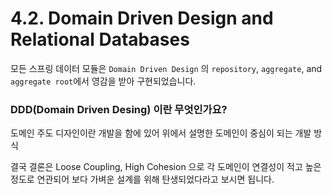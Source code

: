 # 4.2. Domain Driven Design and Relational Databases

모든 스프링 데이터 모듈은 `Domain Driven Design` 의 `repository`, `aggregate`, and `aggregate root`에서 영감을 받아 구현되었습니다.

### DDD(Domain Driven Desing) 이란 무엇인가요?

도메인 주도 디자인이란 개발을 함에 있어 위에서 설명한 도메인이 중심이 되는 개발 방식

결국 결론은 Loose Coupling, High Cohesion 으로 각 도메인이 연결성이 적고 높은 정도로 연관되어 보다 가벼운 설계를 위해 탄생되었다라고 보시면 됩니다.



